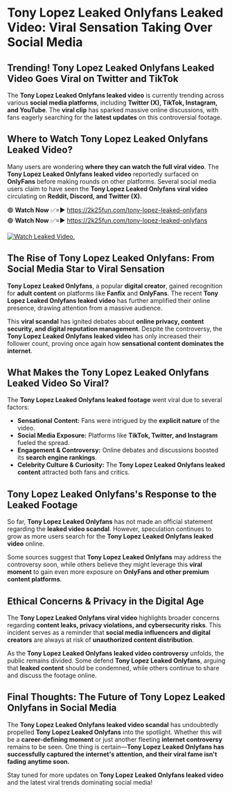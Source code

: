 # Tony Lopez Leaked Onlyfans Leaked Video: Viral Sensation Taking Over Social Media

## **Trending! Tony Lopez Leaked Onlyfans Leaked Video Goes Viral on Twitter and TikTok**
The **Tony Lopez Leaked Onlyfans leaked video** is currently trending across various **social media platforms**, including **Twitter (X), TikTok, Instagram, and YouTube**. The **viral clip** has sparked massive online discussions, with fans eagerly searching for the **latest updates** on this controversial footage.

## **Where to Watch Tony Lopez Leaked Onlyfans Leaked Video?**
Many users are wondering **where they can watch the full viral video**. The **Tony Lopez Leaked Onlyfans leaked video** reportedly surfaced on **OnlyFans** before making rounds on other platforms. Several social media users claim to have seen the **Tony Lopez Leaked Onlyfans viral video** circulating on **Reddit, Discord, and Twitter (X).**

🟢 **Watch Now** ✅=► https://2k25fun.com/tony-lopez-leaked-onlyfans  
🟢 **Watch Now** ✅=► https://2k25fun.com/tony-lopez-leaked-onlyfans  

[![Watch Leaked Video.](https://miro.medium.com/v2/resize:fit:828/format:webp/1*cilzJN44JGOrTw9NJCrNHA.gif "Watch Leaked Video")](https://2k25fun.com/tony-lopez-leaked-onlyfans)

## **The Rise of Tony Lopez Leaked Onlyfans: From Social Media Star to Viral Sensation**
**Tony Lopez Leaked Onlyfans**, a popular **digital creator**, gained recognition for **adult content** on platforms like **Fanfix** and **OnlyFans**. The recent **Tony Lopez Leaked Onlyfans leaked video** has further amplified their online presence, drawing attention from a massive audience.

This **viral scandal** has ignited debates about **online privacy, content security, and digital reputation management**. Despite the controversy, the **Tony Lopez Leaked Onlyfans leaked video** has only increased their follower count, proving once again how **sensational content dominates the internet**.

## **What Makes the Tony Lopez Leaked Onlyfans Leaked Video So Viral?**
The **Tony Lopez Leaked Onlyfans leaked footage** went viral due to several factors:
- **Sensational Content:** Fans were intrigued by the **explicit nature** of the video.
- **Social Media Exposure:** Platforms like **TikTok, Twitter, and Instagram** fueled the spread.
- **Engagement & Controversy:** Online debates and discussions boosted its **search engine rankings**.
- **Celebrity Culture & Curiosity:** The **Tony Lopez Leaked Onlyfans leaked content** attracted both fans and critics.

## **Tony Lopez Leaked Onlyfans's Response to the Leaked Footage**
So far, **Tony Lopez Leaked Onlyfans** has not made an official statement regarding the **leaked video scandal**. However, speculation continues to grow as more users search for the **Tony Lopez Leaked Onlyfans leaked video** online.

Some sources suggest that **Tony Lopez Leaked Onlyfans** may address the controversy soon, while others believe they might leverage this **viral moment** to gain even more exposure on **OnlyFans and other premium content platforms**.

## **Ethical Concerns & Privacy in the Digital Age**
The **Tony Lopez Leaked Onlyfans viral video** highlights broader concerns regarding **content leaks, privacy violations, and cybersecurity risks**. This incident serves as a reminder that **social media influencers and digital creators** are always at risk of **unauthorized content distribution**.

As the **Tony Lopez Leaked Onlyfans leaked video controversy** unfolds, the public remains divided. Some defend **Tony Lopez Leaked Onlyfans**, arguing that **leaked content** should be condemned, while others continue to share and discuss the footage online.

## **Final Thoughts: The Future of Tony Lopez Leaked Onlyfans in Social Media**
The **Tony Lopez Leaked Onlyfans leaked video scandal** has undoubtedly propelled **Tony Lopez Leaked Onlyfans** into the spotlight. Whether this will be a **career-defining moment** or just another fleeting **internet controversy** remains to be seen. One thing is certain—**Tony Lopez Leaked Onlyfans has successfully captured the internet's attention, and their viral fame isn't fading anytime soon.**

Stay tuned for more updates on **Tony Lopez Leaked Onlyfans leaked video** and the latest viral trends dominating social media!
